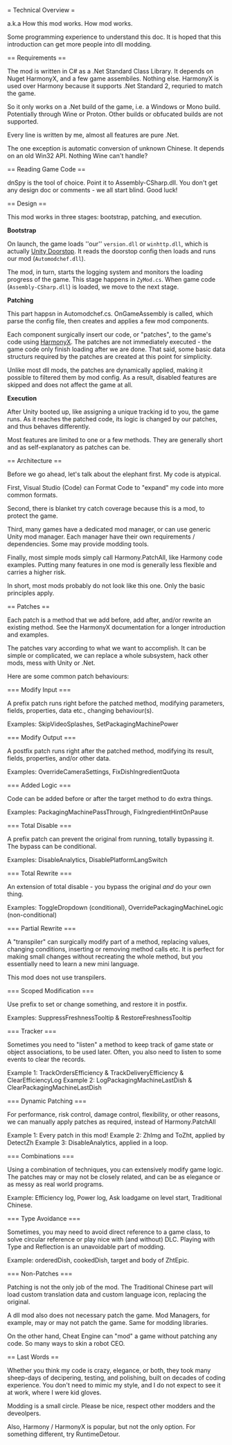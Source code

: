 = Technical Overview =

a.k.a How this mod works.  How mod works.

Some programming experience to understand this doc.
It is hoped that this introduction can get more people into dll modding.


== Requirements ==

The mod is written in C# as a .Net Standard Class Library.
It depends on Nuget HarmonyX, and a few game assembiles.  Nothing else.
HarmonyX is used over Harmony because it supports .Net Standard 2, requried to match the game.

So it only works on a .Net build of the game, i.e. a Windows or Mono build.  Potentially through Wine or Proton.
Other builds or obfucated builds are not supported.

Every line is written by me, almost all features are pure .Net.

The one exception is automatic conversion of unknown Chinese.  It depends on an old Win32 API.  Nothing Wine can't handle?


== Reading Game Code ==

dnSpy is the tool of choice.  Point it to Assembly-CSharp.dll.
You don't get any design doc or comments - we all start blind.  Good luck!


== Design ==

This mod works in three stages: bootstrap, patching, and execution.

**Bootstrap**

On launch, the game loads ''our'' `version.dll` or `winhttp.dll`, which is actually [Unity Doorstop](https://github.com/NeighTools/UnityDoorstop/wiki).
It reads the doorstop config then loads and runs our mod (`Automodchef.dll`).

The mod, in turn, starts the logging system and monitors the loading progress of the game.
This stage happens in `ZyMod.cs`.  When game code (`Assembly-CSharp.dll`) is loaded,
we move to the next stage.

**Patching**

This part happsn in Automodchef.cs.  OnGameAssembly is called, which parse the config file,
then creates and applies a few mod components.

Each component surgically insert our code, or "patches", to the game's code using [HarmonyX](https://github.com/BepInEx/HarmonyX/wiki).
The patches are not immediately executed - the game code only finish loading after we are done.
That said, some basic data structurs required by the patches are created at this point for simplicity.

Unlike most dll mods, the patches are dynamically applied, making it possible to filtered them by mod config.
As a result, disabled features are skipped and does not affect the game at all.

**Execution**

After Unity booted up, like assigning a unique tracking id to you, the game runs.
As it reaches the patched code, its logic is changed by our patches, and thus behaves differently.

Most features are limited to one or a few methods.
They are generally short and as self-explanatory as patches can be.


== Architecture ==

Before we go ahead, let's talk about the elephant first.  My code is atypical.

First, Visual Studio (Code) can Format Code to "expand" my code into more common formats.

Second, there is blanket try catch coverage because this is a mod, to protect the game.

Third, many games have a dedicated mod manager, or can use generic Unity mod manager.
Each manager have their own requirements / dependencies.  Some may provide modding tools.

Finally, most simple mods simply call Harmony.PatchAll, like Harmony code examples.
Putting many features in one mod is generally less flexible and carries a higher risk.

In short, most mods probably do not look like this one.  Only the basic principles apply.


== Patches ==

Each patch is a method that we add before, add after, and/or rewrite an existing method.
See the HarmonyX documentation for a longer introduction and examples.

The patches vary according to what we want to accomplish.
It can be simple or complicated, we can replace a whole subsystem, hack other mods, mess with Unity or .Net.

Here are some common patch behaviours:

=== Modify Input ===

A prefix patch runs right before the patched method, modifying parameters, fields, properties, data etc., changing behaviour(s).

Examples: SkipVideoSplashes, SetPackagingMachinePower

=== Modify Output ===

A postfix patch runs right after the patched method, modifying its result, fields, properties, and/or other data.

Examples: OverrideCameraSettings, FixDishIngredientQuota

=== Added Logic ===

Code can be added before or after the target method to do extra things.

Examples: PackagingMachinePassThrough, FixIngredientHintOnPause

=== Total Disable ===

A prefix patch can prevent the original from running, totally bypassing it.
The bypass can be conditional.

Examples: DisableAnalytics, DisablePlatformLangSwitch

=== Total Rewrite ===

An extension of total disable - you bypass the original *and* do your own thing.

Examples: ToggleDropdown (conditional), OverridePackagingMachineLogic (non-conditional)

=== Partial Rewrite ===

A "transpiler" can surgically modify part of a method, replacing values, changing conditions, inserting or removing method calls etc.
It is perfect for making small changes without recreating the whole method, but you essentially need to learn a new mini language.

This mod does not use transpilers.

=== Scoped Modification ===

Use prefix to set or change something, and restore it in postfix.

Examples: SuppressFreshnessTooltip & RestoreFreshnessTooltip

=== Tracker ===

Sometimes you need to "listen" a method to keep track of game state or object associations, to be used later.
Often, you also need to listen to some events to clear the records.

Example 1: TrackOrdersEfficiency & TrackDeliveryEfficiency & ClearEfficiencyLog
Example 2: LogPackagingMachineLastDish & ClearPackagingMachineLastDish

=== Dynamic Patching ===

For performance, risk control, damage control, flexibility, or other reasons, we can manually apply patches as required, instead of Harmony.PatchAll

Example 1: Every patch in this mod!
Example 2: ZhImg and ToZht, applied by DetectZh
Example 3: DisableAnalytics, applied in a loop.

=== Combinations ===

Using a combination of techniques, you can extensively modify game logic.
The patches may or may not be closely related, and can be as elegance or as messy as real world programs.

Example: Efficiency log, Power log, Ask loadgame on level start, Traditional Chinese.

=== Type Avoidance ===

Sometimes, you may need to avoid direct reference to a game class, to solve circular reference or play nice with (and without) DLC.
Playing with Type and Reflection is an unavoidable part of modding.

Example: orderedDish, cookedDish, target and body of ZhtEpic.

=== Non-Patches ===

Patching is not the only job of the mod.
The Traditional Chinese part will load custom translation data and custom language icon, replacing the original.

A dll mod also does not necessary patch the game.
Mod Managers, for example, may or may not patch the game.  Same for modding libraries.

On the other hand, Cheat Engine can "mod" a game without patching any code.
So many ways to skin a robot CEO.


== Last Words ==

Whether you think my code is crazy, elegance, or both, they took many sheep-days of decipering, testing, and polishing, built on decades of coding experience.
You don't need to mimic my style, and I do not expect to see it at work, where I were kid gloves.

Modding is a small circle.  Please be nice, respect other modders and the deveolpers.

Also, Harmony / HarmonyX is popular, but not the only option.  For something different, try RuntimeDetour.
